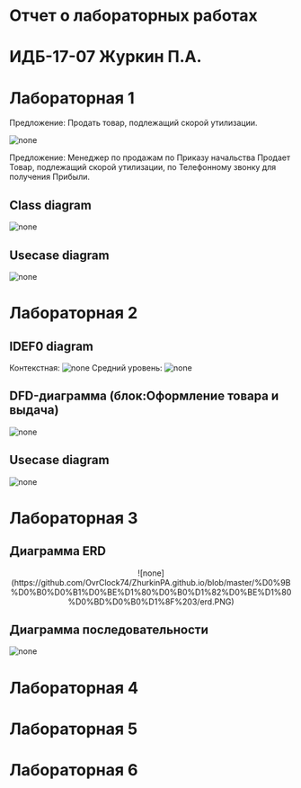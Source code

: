# Отчет о лабораторных работах
# ИДБ-17-07 Журкин П.А.
# Лабораторная 1
Предложение: Продать товар, подлежащий скорой утилизации.

![none](https://github.com/OvrClock74/ZhurkinPA.github.io/blob/master/%D0%9B%D0%B0%D0%B1%D0%BE%D1%80%D0%B0%D1%82%D0%BE%D1%80%D0%BD%D0%B0%D1%8F%201/6%20%D1%81%D0%BB%D0%BE%D0%B2.PNG)

Предложение: Менеджер по продажам по Приказу начальства Продает Товар, подлежащий скорой утилизации, по Телефонному звонку для получения Прибыли.
## Class diagram
![none](https://github.com/OvrClock74/ZhurkinPA.github.io/blob/master/%D0%9B%D0%B0%D0%B1%D0%BE%D1%80%D0%B0%D1%82%D0%BE%D1%80%D0%BD%D0%B0%D1%8F%201/%D0%B4%D0%B8%D0%B0%D0%B3%D1%80%D0%B0%D0%BC%D0%BC%D0%B0%20%D0%BA%D0%BB%D0%B0%D1%81%D1%81%D0%BE%D0%B2.PNG)
## Usecase diagram
![none](https://github.com/OvrClock74/ZhurkinPA.github.io/blob/master/%D0%9B%D0%B0%D0%B1%D0%BE%D1%80%D0%B0%D1%82%D0%BE%D1%80%D0%BD%D0%B0%D1%8F%201/%D0%B4%D0%B8%D0%B0%D0%B3%D1%80%D0%B0%D0%BC%D0%BC%D0%B0%20%D0%BF%D1%80%D0%B5%D1%86%D0%B5%D0%B4%D0%B5%D0%BD%D1%82%D0%BE%D0%B2.PNG)
# Лабораторная 2
## IDEF0 diagram
Контекстная:
![none](https://github.com/OvrClock74/ZhurkinPA.github.io/blob/master/%D0%9B%D0%B0%D0%B1%D0%BE%D1%80%D0%B0%D1%82%D0%BE%D1%80%D0%BD%D0%B0%D1%8F%202/1.PNG)
Средний уровень:
![none](https://github.com/OvrClock74/ZhurkinPA.github.io/blob/master/%D0%9B%D0%B0%D0%B1%D0%BE%D1%80%D0%B0%D1%82%D0%BE%D1%80%D0%BD%D0%B0%D1%8F%202/2.PNG)
## DFD-диаграмма (блок:Оформление товара и выдача)
![none](https://github.com/OvrClock74/ZhurkinPA.github.io/blob/master/%D0%9B%D0%B0%D0%B1%D0%BE%D1%80%D0%B0%D1%82%D0%BE%D1%80%D0%BD%D0%B0%D1%8F%202/3.PNG)
## Usecase diagram
![none](https://github.com/OvrClock74/ZhurkinPA.github.io/blob/master/%D0%9B%D0%B0%D0%B1%D0%BE%D1%80%D0%B0%D1%82%D0%BE%D1%80%D0%BD%D0%B0%D1%8F%202/UsecaseDiagram.PNG)
# Лабораторная 3
## Диаграмма ERD
<p align="center">
  ![none](https://github.com/OvrClock74/ZhurkinPA.github.io/blob/master/%D0%9B%D0%B0%D0%B1%D0%BE%D1%80%D0%B0%D1%82%D0%BE%D1%80%D0%BD%D0%B0%D1%8F%203/erd.PNG)
</p>

## Диаграмма последовательности
![none](https://github.com/OvrClock74/ZhurkinPA.github.io/blob/master/%D0%9B%D0%B0%D0%B1%D0%BE%D1%80%D0%B0%D1%82%D0%BE%D1%80%D0%BD%D0%B0%D1%8F%203/uml.PNG)
# Лабораторная 4
# Лабораторная 5
# Лабораторная 6
